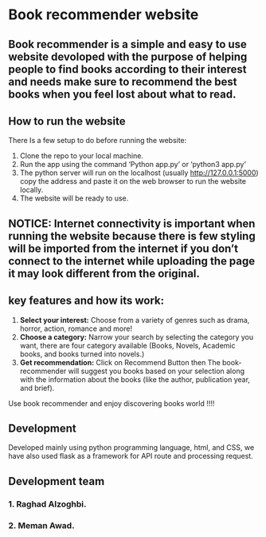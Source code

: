 # Book recommender website
## Book recommender is a simple and easy to use website devoloped with the purpose of helping people to find books according to their interest and needs make sure to recommend the best books when you feel lost about what to read.

## How to run the website
There Is a few setup to do before running the website:
1.	Clone the repo to your local machine.
2.	Run the app using the command 
‘Python app.py’ or ‘python3 app.py’
3.	The python server will run on the localhost (usually http://127.0.0.1:5000) copy the address and paste it on the web browser to run the website locally.
4.	The website will be ready to use.

## NOTICE: Internet connectivity is important when running the website because there is few styling will be imported from the internet if you don’t connect to the internet while uploading the page it may look different from the original.  




## key features and how its work: 
1.	 **Select your interest:** Choose from a variety of genres such as drama, horror, action, romance and more!
2.	 **Choose a category:** Narrow your search by selecting the category you want, there are four category available (Books, Novels, Academic books, and books turned into novels.) 
3.	**Get recommendation:** Click on Recommend Button then The book-recommender will suggest you books based on your selection along with the information about the books (like the author, publication year, and brief).
   
Use book recommender and enjoy discovering books world !!!!

## Development
 Developed mainly using python programming language, html, and CSS, we have also used flask as a framework for API route and processing request.

## Development team
### 1.	Raghad Alzoghbi.
### 2.	Meman Awad.


